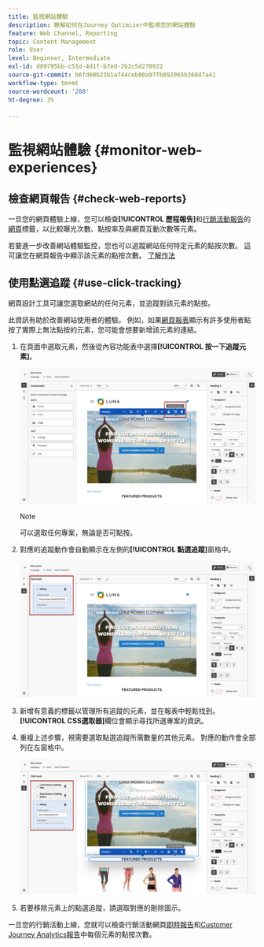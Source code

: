```yaml
---
title: 監視網站體驗
description: 瞭解如何在Journey Optimizer中監視您的網站體驗
feature: Web Channel, Reporting
topic: Content Management
role: User
level: Beginner, Intermediate
exl-id: d89795bb-c51d-4d1f-b7ed-2b2c5d278922
source-git-commit: b6fd60b23b1a744ceb80a97fb092065b36847a41
workflow-type: tm+mt
source-wordcount: '288'
ht-degree: 3%

---
```


# 監視網站體驗 {#monitor-web-experiences}

## 檢查網頁報告 {#check-web-reports}

一旦您的網頁體驗上線，您可以檢查&#x200B;**[!UICONTROL 歷程報告]**&#x200B;和[行銷活動報告](../reports/journey-global-report-cja-web.md)的[網頁](../reports/campaign-global-report-cja-web.md)標籤，以比較曝光次數、點按率及與網頁互動次數等元素。

<!--You can check the **[!UICONTROL Web]** tab of the campaign reports. Learn more about the campaign web [live report](../reports/campaign-live-report.md#web-tab) and [global report](../reports/campaign-global-report-cja.md#web).-->

若要進一步改善網站體驗監控，您也可以追蹤網站任何特定元素的點按次數。 這可讓您在網頁報告中顯示該元素的點按次數。 [了解作法](#use-click-tracing)

## 使用點選追蹤 {#use-click-tracking}

網頁設計工具可讓您選取網站的任何元素，並追蹤對該元素的點按。

此資訊有助於改善網站使用者的體驗。 例如，如果[網頁報表](../reports/campaign-global-report-cja-web.md)顯示有許多使用者點按了實際上無法點按的元素，您可能會想要新增該元素的連結。

1. 在頁面中選取元素，然後從內容功能表中選擇&#x200B;**[!UICONTROL 按一下追蹤元素]**。

   ![](assets/web-designer-click-track.png)

   >[!NOTE]
   >
   >可以選取任何專案，無論是否可點按。

1. 對應的追蹤動作會自動顯示在左側的&#x200B;**[!UICONTROL 點選追蹤]**&#x200B;窗格中。

   ![](assets/web-designer-click-track-pane.png)

1. 新增有意義的標籤以管理所有追蹤的元素，並在報表中輕鬆找到。 **[!UICONTROL CSS選取器]**&#x200B;欄位會顯示尋找所選專案的資訊。

1. 重複上述步驟，視需要選取點選追蹤所需數量的其他元素。 對應的動作會全部列在左窗格中。

   ![](assets/web-designer-click-tracking-actions.png)

1. 若要移除元素上的點選追蹤，請選取對應的刪除圖示。

一旦您的行銷活動上線，您就可以檢查行銷活動網頁[即時報告](../reports/campaign-live-report.md#web-tab)和[Customer Journey Analytics報告](../reports/campaign-global-report-cja-web.md)中每個元素的點按次數。
